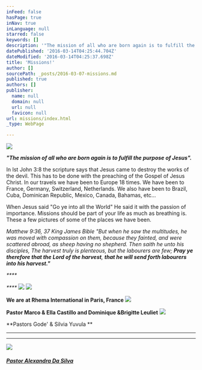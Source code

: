 ```yaml
---
inFeed: false
hasPage: true
inNav: true
inLanguage: null
starred: false
keywords: []
description: '"The mission of all who are born again is to fulfill the purpose of Jesus".'
datePublished: '2016-03-14T04:25:44.704Z'
dateModified: '2016-03-14T04:25:37.698Z'
title: 'Missions!'
author: []
sourcePath: _posts/2016-03-07-missions.md
published: true
authors: []
publisher:
  name: null
  domain: null
  url: null
  favicon: null
url: missions/index.html
_type: WebPage

---
```

![](https://the-grid-user-content.s3-us-west-2.amazonaws.com/a6c2a56c-b29d-47a2-9306-33b07a35851b.jpg)

_**"The mission of all who are born again is to fulfill the purpose of Jesus".**_

In
Ist John 3:8 the scripture says that Jesus came to destroy the works of
the devil. This has to be done with the preaching of the Gospel of 
Jesus Christ. In our travels we have been to Europe 18 times. We have 
been to France, Germany, Switzerland, Netherlands. We also have been to 
Brazil, Cuba, Dominican Republic, Mexico, Canada, Bahamas, etc...

When
Jesus said "Go ye into all the World" He said it with the passion of 
importance. Missions should be part of your life as much as breathing 
is. These a few pictures of some of the places we have been. 

_Matthew
9:36, 37 King James Bible
"But when he saw the multitudes, he was moved with compassion on them, 
because they fainted, and were scattered abroad, as sheep having no 
shepherd. Then saith he unto his disciples, The harvest truly is 
plenteous, but the labourers are few; **Pray ye therefore that the Lord of the harvest**, **that he will send forth labourers into his harvest."**_

_****_

_****_
![](https://the-grid-user-content.s3-us-west-2.amazonaws.com/d1d3f336-f560-4a0f-969f-1ed9c5ace294.jpg)
![](https://s3-us-west-2.amazonaws.com/the-grid-img/p/22f9cf1f2709daa10c5f3d25da0b355906a9e97d.jpg)

**We are at Rhema International in Paris, France**
![](https://the-grid-user-content.s3-us-west-2.amazonaws.com/cc0d529d-8658-47f0-a5da-db2fbf427ce1.jpg)

**Pastor Marco & Ella Castillo and  Dominique &Brigitte Leuliet**
![](https://the-grid-user-content.s3-us-west-2.amazonaws.com/034069d4-88ab-48ae-8637-e2724a9743fa.jpg)

**Pastors Gode' & Silvia Yuvula **

****

****
![](https://the-grid-user-content.s3-us-west-2.amazonaws.com/fc0b400b-7677-48d3-95a0-10d421202fad.jpg)

##### **[Pastor Alexandra Da Silva][0]**

[0]: https://www.facebook.com/alexandra.dasilva.370